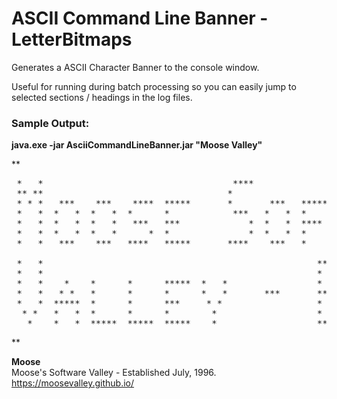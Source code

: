# ASCII Command Line Banner - LetterBitmaps

Generates a ASCII Character Banner to the console window.

Useful for running during batch processing so you can easily jump to
selected sections / headings in the log files.

### Sample Output:

**java.exe -jar AsciiCommandLineBanner.jar "Moose Valley"**

**
<pre>
 *   *                                    ****
 ** **                                   *
 * * *   ***    ***    ****  *****       *       ***   *****  *****  *   *    *    ****   *****
 *   *  *   *  *   *  *      *            ***   *   *  *        *    *   *   * *   *   *  *
 *   *  *   *  *   *   ***   ***             *  *   *  ****     *    * * *  *****  ****   ***
 *   *  *   *  *   *      *  *               *  *   *  *        *    * * *  *   *  * *    *
 *   *   ***    ***   ****   *****       ****    ***   *        *     * *   *   *  *  *   *****

 *   *                                                    *****                             *                       *     ****   ****   ***
 *   *                                                    *                                 *                      **    *   *  *   *  *   *
 *   *    *    *      *      *****  *   *                 *       ****  *****               *  *   *  *             *    *   *  *   *  *
 *   *   * *   *      *      *      *   *       ***       ****   *        *                 *  *   *  *      ***    *     ****   ****  ****
 *   *  *****  *      *      ***     * *                  *       ***     *                 *  *   *  *             *        *      *  *   *
  * *   *   *  *      *      *        *                   *          *    *    **       *   *  *   *  *             *        *      *  *   *
   *    *   *  *****  *****  *****    *                   *****  ****     *    **        ***    ****  *****        ***       *      *   ***
</pre>
**


**Moose**
<br>Moose's Software Valley - Established July, 1996.
<br>https://moosevalley.github.io/
